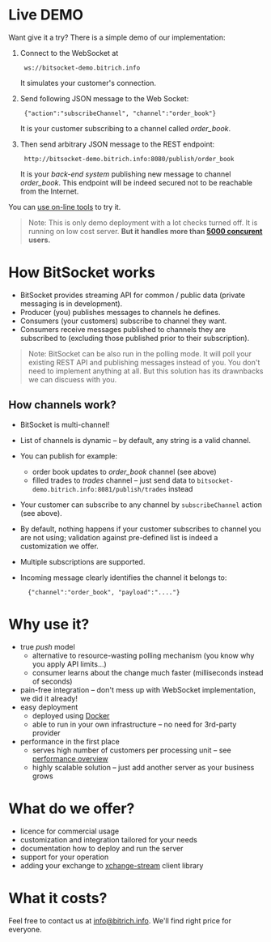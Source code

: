 # Live DEMO

Want give it a try? There is a simple demo of our implementation:

1. Connect to the WebSocket at

        ws://bitsocket-demo.bitrich.info
   
   It simulates your customer's connection.

2. Send following JSON message to the Web Socket:

    <!-- language: lang-json -->
    
        {"action":"subscribeChannel", "channel":"order_book"}
        
   It is your customer subscribing to a channel called *order_book*.

3. Then send arbitrary JSON message to the REST endpoint:

        http://bitsocket-demo.bitrich.info:8080/publish/order_book
        
   It is your *back-end system* publishing new message to channel *order_book*. This endpoint will be indeed secured not to be reachable from the Internet.

You can [use on-line tools](test.md) to try it.
   
> Note: This is only demo deployment with a lot checks turned off. It is running on low cost server. **But it handles more than [5000 concurent](performance.md) users.**

# How BitSocket works
- BitSocket provides streaming API for common / public data (private messaging is in development).
- Producer (you) publishes messages to channels he defines.
- Consumers (your customers) subscribe to channel they want.
- Consumers receive messages published to channels they are subscribed to (excluding those published prior to their subscription).

> Note: BitSocket can be also run in the polling mode. It will poll your existing REST API and publishing messages instead of you. You don't need to implement anything at all. But this solution has its drawnbacks we can discuess with you.

## How channels work?
- BitSocket is multi-channel!
- List of channels is dynamic – by default, any string is a valid channel.
- You can publish for example: 
  - order book updates to *order_book* channel (see above) 
  - filled trades to *trades* channel – just send data to `bitsocket-demo.bitrich.info:8081/publish/trades` instead
- Your customer can subscribe to any channel by `subscribeChannel` action (see above).
- By default, nothing happens if your customer subscribes to channel you are not using; validation against pre-defined list is indeed a customization we offer.
- Multiple subscriptions are supported.
- Incoming message clearly identifies the channel it belongs to:

        {"channel":"order_book", "payload":"...."} 

# Why use it?

- true *push* model
  - alternative to resource-wasting polling mechanism (you know why you apply API limits...)
  - consumer learns about the change much faster (milliseconds instead of seconds)
- pain-free integration – don't mess up with WebSocket implementation, we did it already!
- easy deployment
  - deployed using [Docker](https://www.docker.com/)
  - able to run in your own infrastructure – no need for 3rd-party provider
- performance in the first place
  - serves high number of customers per processing unit – see [performance overview](performance.md)
  - highly scalable solution – just add another server as your business grows 

# What do we offer?

- licence for commercial usage
- customization and integration tailored for your needs 
- documentation how to deploy and run the server
- support for your operation
- adding your exchange to [xchange-stream](https://github.com/bitrich-info/xchange-stream) client library

# What it costs?

Feel free to contact us at [info@bitrich.info](mailto:info@bitrich.info). We'll find right price for everyone.
